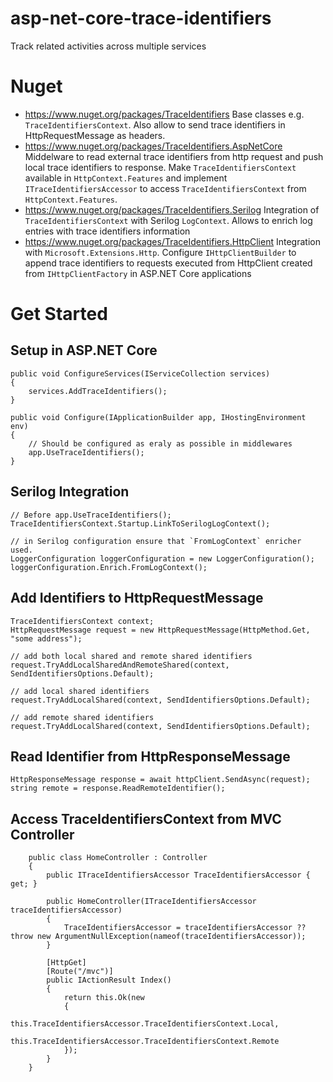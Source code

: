 # asp-net-core-trace-identifiers
Track related activities across multiple services

# Nuget
- https://www.nuget.org/packages/TraceIdentifiers
Base classes e.g. `TraceIdentifiersContext`. Also allow to send trace identifiers in HttpRequestMessage as headers.
- https://www.nuget.org/packages/TraceIdentifiers.AspNetCore
Middelware to read external trace identifiers from http request and push local trace identifiers to response. Make `TraceIdentifiersContext` available in `HttpContext.Features` and implement `ITraceIdentifiersAccessor` to access `TraceIdentifiersContext` from `HttpContext.Features`.
- https://www.nuget.org/packages/TraceIdentifiers.Serilog
Integration of `TraceIdentifiersContext` with Serilog `LogContext`. Allows to enrich log entries with trace identifiers information
- https://www.nuget.org/packages/TraceIdentifiers.HttpClient
Integration with `Microsoft.Extensions.Http`. Configure `IHttpClientBuilder` to append trace identifiers to requests executed from HttpClient created from `IHttpClientFactory` in ASP.NET Core applications

# Get Started
## Setup in ASP.NET Core
```
public void ConfigureServices(IServiceCollection services)
{
    services.AddTraceIdentifiers();
}

public void Configure(IApplicationBuilder app, IHostingEnvironment env)
{
    // Should be configured as eraly as possible in middlewares
    app.UseTraceIdentifiers();
}
```
## Serilog Integration
```
// Before app.UseTraceIdentifiers();
TraceIdentifiersContext.Startup.LinkToSerilogLogContext();

// in Serilog configuration ensure that `FromLogContext` enricher used.
LoggerConfiguration loggerConfiguration = new LoggerConfiguration();
loggerConfiguration.Enrich.FromLogContext();
```
## Add Identifiers to HttpRequestMessage
```
TraceIdentifiersContext context;
HttpRequestMessage request = new HttpRequestMessage(HttpMethod.Get, "some address");

// add both local shared and remote shared identifiers
request.TryAddLocalSharedAndRemoteShared(context, SendIdentifiersOptions.Default);

// add local shared identifiers
request.TryAddLocalShared(context, SendIdentifiersOptions.Default);

// add remote shared identifiers
request.TryAddLocalShared(context, SendIdentifiersOptions.Default);
```
## Read Identifier from HttpResponseMessage
```
HttpResponseMessage response = await httpClient.SendAsync(request);
string remote = response.ReadRemoteIdentifier();
```
## Access TraceIdentifiersContext from MVC Controller
```
    public class HomeController : Controller
    {
        public ITraceIdentifiersAccessor TraceIdentifiersAccessor { get; }

        public HomeController(ITraceIdentifiersAccessor traceIdentifiersAccessor)
        {
            TraceIdentifiersAccessor = traceIdentifiersAccessor ?? throw new ArgumentNullException(nameof(traceIdentifiersAccessor));
        }

        [HttpGet]
        [Route("/mvc")]
        public IActionResult Index()
        {
            return this.Ok(new
            {
                this.TraceIdentifiersAccessor.TraceIdentifiersContext.Local,
                this.TraceIdentifiersAccessor.TraceIdentifiersContext.Remote
            });
        }
    }
```


